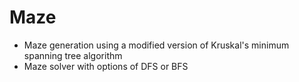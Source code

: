 # Maze
- Maze generation using a modified version of Kruskal's minimum spanning tree algorithm
- Maze solver with options of DFS or BFS
